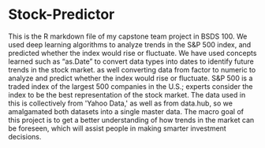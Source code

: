 # Stock-Predictor
This is the R markdown file of my capstone team project in BSDS 100. We used deep learning algorithms to analyze trends in the S&amp;P 500 index, and predicted whether the index would rise or fluctuate. We have used concepts learned such as “as.Date” to convert data types into dates to identify future trends in the stock market. as well converting data from factor to numeric to analyze and predict whether the index would rise or fluctuate. S&P 500 is a traded index of the largest 500 companies in the U.S.; experts consider the index to be the best representation of the stock market. The data used in this is collectively from 'Yahoo Data,' as well as from data.hub, so we amalgamated both datasets into a single master data. The macro goal of this project is to get a better understanding of how trends in the market can be foreseen, which will assist people in making smarter investment decisions. 
